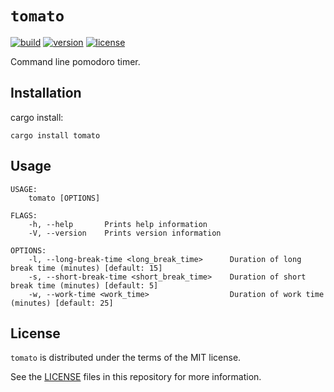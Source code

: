 # `tomato`

[![build](https://img.shields.io/github/workflow/status/kironono/tomato/Continuous%20integration)](https://github.com/kironono/tomato/actions/workflows/ci.yml)
[![version](https://img.shields.io/crates/v/tomato)](https://crates.io/crates/tomato)
[![license](https://img.shields.io/crates/l/tomato)](https://crates.io/crates/tomato)

Command line pomodoro timer.

## Installation

cargo install:

```
cargo install tomato
```

## Usage

```
USAGE:
    tomato [OPTIONS]

FLAGS:
    -h, --help       Prints help information
    -V, --version    Prints version information

OPTIONS:
    -l, --long-break-time <long_break_time>      Duration of long break time (minutes) [default: 15]
    -s, --short-break-time <short_break_time>    Duration of short break time (minutes) [default: 5]
    -w, --work-time <work_time>                  Duration of work time (minutes) [default: 25]
```

## License

`tomato` is distributed under the terms of the MIT license.

See the [LICENSE](LICENSE) files in this repository for more information.
